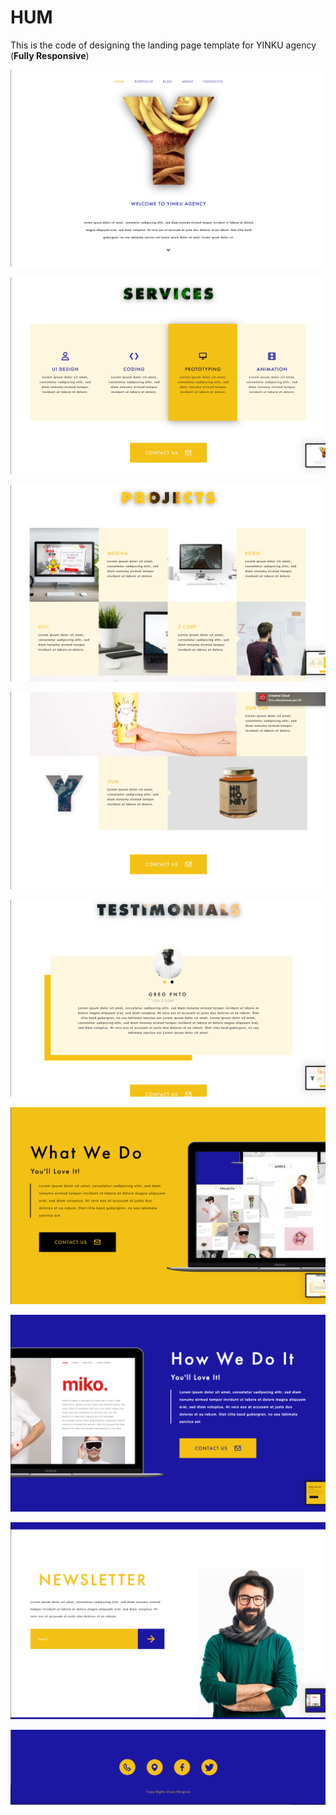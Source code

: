 # HUM
This is the code of designing the landing page template for YINKU agency (<strong>Fully Responsive</strong>)
<p align="center"><img src="https://github.com/nurgi17/HUM/blob/master/1.png"></p>
<p align="center"><img src="https://github.com/nurgi17/HUM/blob/master/2.png"></p>
<p align="center"><img src="https://github.com/nurgi17/HUM/blob/master/3.png"></p>
<p align="center"><img src="https://github.com/nurgi17/HUM/blob/master/4.png"></p>
<p align="center"><img src="https://github.com/nurgi17/HUM/blob/master/5.png"></p>
<p align="center"><img src="https://github.com/nurgi17/HUM/blob/master/6.png"></p>
<p align="center"><img src="https://github.com/nurgi17/HUM/blob/master/7.png"></p>
<p align="center"><img src="https://github.com/nurgi17/HUM/blob/master/8.png"></p>
<p align="center"><img src="https://github.com/nurgi17/HUM/blob/master/9.png"></p>

